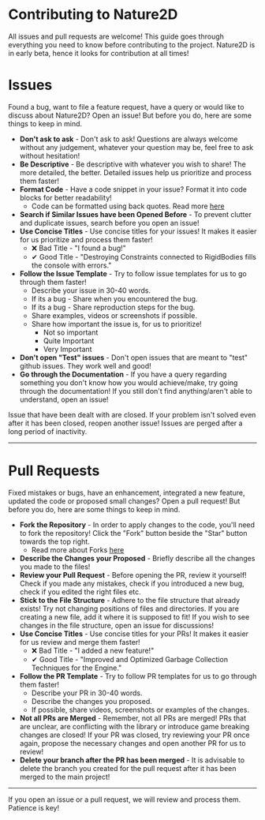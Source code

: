 # Contributing to Nature2D

All issues and pull requests are welcome! This guide goes through everything you need to know before contributing to the project. Nature2D is in early beta, hence it looks for contribution at all times!

# Issues

Found a bug, want to file a feature request, have a query or would like to discuss about Nature2D? Open an issue! But before you do, here are some things to keep in mind.

* **Don't ask to ask** - Don't ask to ask! Questions are always welcome without any judgement, whatever your question may be, feel free to ask without hesitation! 
* **Be Descriptive** - Be descriptive with whatever you wish to share! The more detailed, the better. Detailed issues help us prioritize and process them faster!
* **Format Code** - Have a code snippet in your issue? Format it into code blocks for better readability! 
   * Code can be formatted using back quotes. Read more [here](https://docs.github.com/en/github/writing-on-github/working-with-advanced-formatting/creating-and-highlighting-code-blocks)
* **Search if Similar Issues have been Opened Before** - To prevent clutter and duplicate issues, search before you open an issue!
* **Use Concise Titles** - Use concise titles for your issues! It makes it easier for us prioritize and process them faster!
   * :x: Bad Title - "I found a bug!"
   * ✔ Good Title - "Destroying Constraints connected to RigidBodies fills the console with errors."
* **Follow the Issue Template** - Try to follow issue templates for us to go through them faster!
   * Describe your issue in 30-40 words.
   * If its a bug - Share when you encountered the bug.
   * If its a bug - Share reproduction steps for the bug.
   * Share examples, videos or screenshots if possible.
   * Share how important the issue is, for us to prioritize!
      * Not so important
      * Quite Important
      * Very Important
* **Don't open "Test" issues** - Don't open issues that are meant to "test" github issues. They work well and good!
* **Go through the Documentation** - If you have a query regarding something you don't know how you would achieve/make, try going through the documentation! If you still don't find anything/aren't able to understand, open an issue!

Issue that have been dealt with are closed. If your problem isn't solved even after it has been closed, reopen another issue! Issues are perged after a long period of inactivity.

<hr/>

# Pull Requests

Fixed mistakes or bugs, have an enhancement, integrated a new feature, updated the code or proposed small changes? Open a pull request! But before you do, here are some things to keep in mind.

* **Fork the Repository** - In order to apply changes to the code, you'll need to fork the repository! Click the "Fork" button beside the "Star" button towards the top right.
    * Read more about Forks [here](https://docs.github.com/en/get-started/quickstart/fork-a-repo)
* **Describe the Changes your Proposed** - Briefly describe all the changes you made to the files!
* **Review your Pull Request** - Before opening the PR, review it yourself! Check if you made any mistakes, check if you introduced a new bug, check if you edited the right files etc.
* **Stick to the File Structure** - Adhere to the file structure that already exists! Try not changing positions of files and directories. If you are creating a new file, add it where it is supposed to fit! If you wish to see changes in the file structure, open an issue for discussions!
* **Use Concise Titles** - Use concise titles for your PRs! It makes it easier for us review and merge them faster!
   * :x: Bad Title - "I added a new feature!"
   * ✔ Good Title - "Improved and Optimized Garbage Collection Techniques for the Engine."
* **Follow the PR Template** - Try to follow PR templates for us to go through them faster!
   * Describe your PR in 30-40 words.
   * Describe the changes you proposed.
   * If possible, share videos, screenshots or examples of the changes.
* **Not all PRs are Merged** - Remember, not all PRs are merged! PRs that are unclear, are conflicting with the library or introduce game breaking changes are closed! If your PR was closed, try reviewing your PR once again, propose the necessary changes and open another PR for us to review!
* **Delete your branch after the PR has been merged** - It is advisable to delete the branch you created for the pull request after it has been merged to the main project!

<hr/>

If you open an issue or a pull request, we will review and process them. Patience is key! 